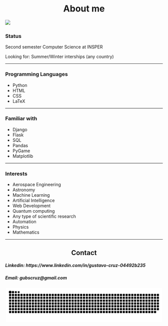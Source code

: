 <h1 align='center'>
  About me
</h1>

![](https://github-readme-streak-stats.herokuapp.com/?user=gubscruz&theme=dark&hide_border=false)<br/>

<h3>Status</h3>
Second semester Computer Science at INSPER

Looking for: Summer/Winter interships (any country)

------

<h3>Programming Languages</h3>
    <ul>
        <li>Python</li>
        <li>HTML</li>
        <li>CSS</li>
        <li>LaTeX</li>
    </ul>

------

<h3>Familiar with</h3>
    <ul>
        <li>Django</li>
        <li>Flask</li>
        <li>SQL</li>
        <li>Pandas</li>
        <li>PyGame</li>
        <li>Matplotlib</li>
    </ul>

------

<h3>Interests</h3>
    <ul>
        <li>Aerospace Engineering</li>
        <li>Astronomy</li>
        <li>Machine Learning</li>
        <li>Artificial Intelligence</li>
        <li>Web Development</li>
        <li>Quantum computing</li>
        <li>Any type of scientific research</li>
        <li>Automation</li>
        <li>Physics</li>
        <li>Mathematics</li>    
    </ul>

------

<h2 align='center'>Contact</h2>
  <h5>Linkedin:  https://www.linkedin.com/in/gustavo-cruz-04492b235</h5>
  <h5>Email:  gubscruz@gmail.com</h5>

<p align="center">
  <img src="https://raw.githubusercontent.com/Gubscruz/snake_animation/master/snake.svg" alt="Snake animation" width="500"/>
</p>
